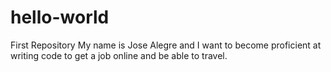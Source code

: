 # hello-world
First Repository
My name is Jose Alegre and I want to become proficient at writing code
to get a job online and be able to travel.
